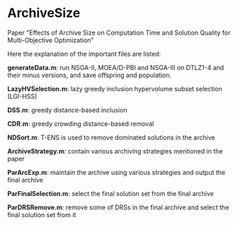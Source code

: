 # ArchiveSize
Paper "Effects of Archive Size on Computation Time and Solution Quality for Multi-Objective Optimization"

Here the explanation of the important files are listed:

**generateData.m**: run NSGA-II, MOEA/D-PBI and NSGA-III on DTLZ1-4 and their minus versions, and save offspring and population.

**LazyHVSelection.m**: lazy greedy inclusion hypervolume subset selection (LGI-HSS)

**DSS.m**: greedy distance-based inclusion

**CDR.m**: greedy crowding distance-based removal

**NDSort.m**: T-ENS is used to remove dominated solutions in the archive 

**ArchiveStrategy.m**: contain various archiving strategies mentioned in the paper

**ParArcExp.m**: maintain the archive using various strategies and output the final archive

**ParFinalSelection.m**: select the final solution set from the final archive

**ParDRSRemove.m**: remove some of DRSs in the final archive and select the final solution set from it
